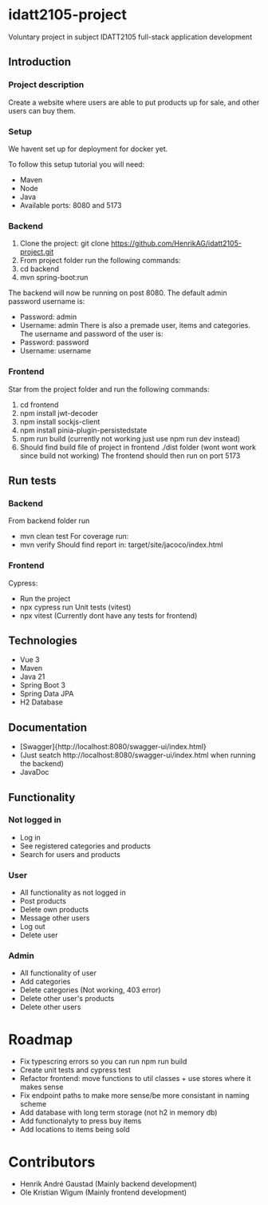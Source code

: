 # idatt2105-project
Voluntary project in subject IDATT2105 full-stack application development

## Introduction
### Project description
Create a website where users are able to put products up for sale, and other users can buy them.

### Setup
We havent set up for deployment for docker yet.

To follow this setup tutorial you will need:
- Maven
- Node
- Java
- Available ports: 8080 and 5173

### Backend
1. Clone the project: git clone https://github.com/HenrikAG/idatt2105-project.git
2. From project folder run the following commands:
3. cd backend
4. mvn spring-boot:run

The backend will now be running on post 8080.
The default admin password username is:
- Password: admin
- Username: admin
There is also a premade user, items and categories.
The username and password of the user is:
- Password: password
- Username: username

### Frontend
Star from the project folder and run the following commands:
1. cd frontend
2. npm install jwt-decoder
3. npm install sockjs-client
4. npm install pinia-plugin-persistedstate
5. npm run build (currently not working just use npm run dev instead)
6. Should find build file of project in frontend ./dist folder (wont wont work since build not working)
The frontend should then run on port 5173

## Run tests
### Backend
From backend folder run
- mvn clean test
For coverage run:
- mvn verify
Should find report in: target/site/jacoco/index.html

### Frontend 
Cypress:
- Run the project
- npx cypress run
Unit tests (vitest)
- npx vitest
(Currently dont have any tests for frontend)

## Technologies
- Vue 3
- Maven
- Java 21
- Spring Boot 3
- Spring Data JPA
- H2 Database

## Documentation
- [Swagger]{http://localhost:8080/swagger-ui/index.html}
- (Just seatch http://localhost:8080/swagger-ui/index.html when running the backend)
- JavaDoc

## Functionality
### Not logged in
- Log in
- See registered categories and products
- Search for users and products

### User
- All functionality as not logged in
- Post products
- Delete own products
- Message other users
- Log out
- Delete user

### Admin
- All functionality of user
- Add categories
- Delete categories (Not working, 403 error)
- Delete other user's products
- Delete other users

# Roadmap
- Fix typescring errors so you can run npm run build
- Create unit tests and cypress test
- Refactor frontend: move functions to util classes + use stores where it makes sense
- Fix endpoint paths to make more sense/be more consistant in naming scheme
- Add database with long term storage (not h2 in memory db)
- Add functionalyty to press buy items
- Add locations to items being sold

# Contributors
- Henrik André Gaustad (Mainly backend development)
- Ole Kristian Wigum (Mainly frontend development)
